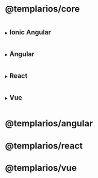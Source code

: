 # @templarios/core

<details>
<summary><h2 style="display:inline-block; width: calc(100% - 15px)">Ionic Angular</h2></summary>

## # Installation

```bash
npm i @templarios/core@github:MEDGRUPOGIT/med-components#308956e4143252f69ab19e21c2ba91e632330f0f
```

## # Configuration

```ts
// src/main.ts

import { defineCustomElements } from '@templarios/core/loader';
defineCustomElements();
```

```scss
// src/global.scss

@import '@templarios/core/styles/css/templarios.css';
```

```ts
// src/app/app.module.ts

import { CUSTOM_ELEMENTS_SCHEMA } from '@angular/core';

@NgModule({
  schemas: [CUSTOM_ELEMENTS_SCHEMA],
})
export class AppModule {}
```

```json
// angular.json

{
  "projects": {
    "app-angular": {
      "architect": {
        "build": {
          "options": {
            "assets": [
              {
                "glob": "**/*.svg",
                "input": "node_modules/@templarios/core/icons",
                "output": "./templarios"
              }
            ],
            "stylePreprocessorOptions": {
              "includePaths": ["node_modules"]
            }
          }
        },
        "test": {
          "options": {
            "assets": [
              {
                "glob": "**/*.svg",
                "input": "node_modules/@templarios/core/icons",
                "output": "./templarios"
              }
            ]
          }
        }
      }
    }
  }
}
```

</details>

<details>
<summary><h2 style="display:inline-block; width: calc(100% - 15px)">Angular</h2></summary>

## # Installation

```bash
npm i @ionic/angular@latest ionicons@latest @templarios/core@github:MEDGRUPOGIT/med-components#308956e4143252f69ab19e21c2ba91e632330f0f
```

## # Configuration

```ts
// src/main.ts

import { defineCustomElements } from '@templarios/core/loader';
defineCustomElements();
```

```scss
// src/styles.scss

/* ionic */
@import '@ionic/angular/css/core.css';
@import '@ionic/angular/css/normalize.css';
@import '@ionic/angular/css/structure.css';
@import '@ionic/angular/css/typography.css';
@import '@ionic/angular/css/display.css';
@import '@ionic/angular/css/padding.css';
@import '@ionic/angular/css/float-elements.css';
@import '@ionic/angular/css/text-alignment.css';
@import '@ionic/angular/css/text-transformation.css';
@import '@ionic/angular/css/flex-utils.css';

/* templarios */
@import '@templarios/core/styles/css/templarios.css';
```

```ts
// src/app/app.module.ts

import { CUSTOM_ELEMENTS_SCHEMA } from '@angular/core';
import { RouteReuseStrategy } from '@angular/router';
import { IonicModule, IonicRouteStrategy } from '@ionic/angular';

@NgModule({
  imports: [IonicModule.forRoot()],
  providers: [{ provide: RouteReuseStrategy, useClass: IonicRouteStrategy }],
  schemas: [CUSTOM_ELEMENTS_SCHEMA],
})
export class AppModule {}
```

```json
// angular.json

{
  "projects": {
    "app-angular": {
      "architect": {
        "build": {
          "options": {
            "assets": [
              {
                "glob": "**/*.svg",
                "input": "node_modules/@templarios/core/icons",
                "output": "./templarios"
              }
            ],
            "stylePreprocessorOptions": {
              "includePaths": ["node_modules"]
            }
          }
        },
        "test": {
          "options": {
            "assets": [
              {
                "glob": "**/*.svg",
                "input": "node_modules/@templarios/core/icons",
                "output": "./templarios"
              }
            ]
          }
        }
      }
    }
  }
}
```

</details>

<details>
<summary><h2 style="display:inline-block; width: calc(100% - 15px)">React</h2></summary>
</details>

<details>
<summary><h2 style="display:inline-block; width: calc(100% - 15px)">Vue</h2></summary>
</details>

# @templarios/angular

# @templarios/react

# @templarios/vue

